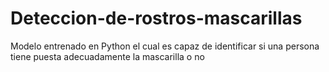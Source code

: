 # Deteccion-de-rostros-mascarillas
Modelo entrenado en Python el cual es capaz de identificar si una persona tiene puesta adecuadamente la mascarilla o no
